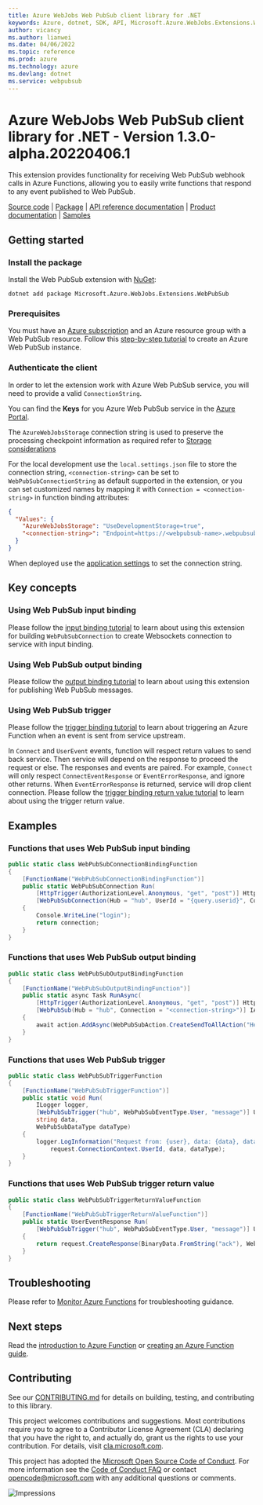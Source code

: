 ```yaml
---
title: Azure WebJobs Web PubSub client library for .NET
keywords: Azure, dotnet, SDK, API, Microsoft.Azure.WebJobs.Extensions.WebPubSub, webpubsub
author: vicancy
ms.author: lianwei
ms.date: 04/06/2022
ms.topic: reference
ms.prod: azure
ms.technology: azure
ms.devlang: dotnet
ms.service: webpubsub
---
```

# Azure WebJobs Web PubSub client library for .NET - Version 1.3.0-alpha.20220406.1 


This extension provides functionality for receiving Web PubSub webhook calls in Azure Functions, allowing you to easily write functions that respond to any event published to Web PubSub.

[Source code](https://github.com/Azure/azure-sdk-for-net/blob/main/sdk/webpubsub/Microsoft.Azure.WebJobs.Extensions.WebPubSub/src) |
[Package](https://www.nuget.org/packages/Microsoft.Azure.WebJobs.Extensions.WebPubSub) |
[API reference documentation](https://azure.github.io/azure-webpubsub/references/functions-bindings) |
[Product documentation](https://aka.ms/awps/doc) |
[Samples](https://github.com/Azure/azure-sdk-for-net/tree/main/sdk/webpubsub/Microsoft.Azure.WebJobs.Extensions.WebPubSub/samples)

## Getting started

### Install the package

Install the Web PubSub extension with [NuGet][nuget]:

```dotnetcli
dotnet add package Microsoft.Azure.WebJobs.Extensions.WebPubSub
```

### Prerequisites

You must have an [Azure subscription](https://azure.microsoft.com/free/dotnet/) and an Azure resource group with a Web PubSub resource. Follow this [step-by-step tutorial](https://docs.microsoft.com/azure/azure-web-pubsub/howto-develop-create-instance) to create an Azure Web PubSub instance.

### Authenticate the client

In order to let the extension work with Azure Web PubSub service, you will need to provide a valid `ConnectionString`. 

You can find the **Keys** for you Azure Web PubSub service in the [Azure Portal](https://portal.azure.com/).

The `AzureWebJobsStorage` connection string is used to preserve the processing checkpoint information as required refer to [Storage considerations](https://docs.microsoft.com/azure/azure-functions/storage-considerations#storage-account-requirements)

For the local development use the `local.settings.json` file to store the connection string, `<connection-string>` can be set to `WebPubSubConnectionString` as default supported in the extension, or you can set customized names by mapping it with `Connection = <connection-string>` in function binding attributes:

```json
{
  "Values": {
    "AzureWebJobsStorage": "UseDevelopmentStorage=true",
    "<connection-string>": "Endpoint=https://<webpubsub-name>.webpubsub.azure.com;AccessKey=<access-key>;Version=1.0;"
  }
}
```
When deployed use the [application settings](https://docs.microsoft.com/azure/azure-functions/functions-how-to-use-azure-function-app-settings) to set the connection string.

## Key concepts

### Using Web PubSub input binding

Please follow the [input binding tutorial](#functions-that-uses-web-pubsub-input-binding) to learn about using this extension for building `WebPubSubConnection` to create Websockets connection to service with input binding.

### Using Web PubSub output binding

Please follow the [output binding tutorial](#functions-that-uses-web-pubsub-output-binding) to learn about using this extension for publishing Web PubSub messages.

### Using Web PubSub trigger

Please follow the [trigger binding tutorial](#functions-that-uses-web-pubsub-trigger) to learn about triggering an Azure Function when an event is sent from service upstream.

In `Connect` and `UserEvent` events, function will respect return values to send back service. Then service will depend on the response to proceed the request or else. The responses and events are paired. For example, `Connect` will only respect `ConnectEventResponse` or `EventErrorResponse`, and ignore other returns. When `EventErrorResponse` is returned, service will drop client connection. Please follow the [trigger binding return value tutorial](#functions-that-uses-web-pubsub-trigger-return-value) to learn about using the trigger return value.

## Examples

### Functions that uses Web PubSub input binding

```C# Snippet:WebPubSubConnectionBindingFunction
public static class WebPubSubConnectionBindingFunction
{
    [FunctionName("WebPubSubConnectionBindingFunction")]
    public static WebPubSubConnection Run(
        [HttpTrigger(AuthorizationLevel.Anonymous, "get", "post")] HttpRequest req,
        [WebPubSubConnection(Hub = "hub", UserId = "{query.userid}", Connection = "<connection-string>")] WebPubSubConnection connection)
    {
        Console.WriteLine("login");
        return connection;
    }
}
```

### Functions that uses Web PubSub output binding

```C# Snippet:WebPubSubOutputBindingFunction
public static class WebPubSubOutputBindingFunction
{
    [FunctionName("WebPubSubOutputBindingFunction")]
    public static async Task RunAsync(
        [HttpTrigger(AuthorizationLevel.Anonymous, "get", "post")] HttpRequest req,
        [WebPubSub(Hub = "hub", Connection = "<connection-string>")] IAsyncCollector<WebPubSubAction> action)
    {
        await action.AddAsync(WebPubSubAction.CreateSendToAllAction("Hello Web PubSub!", WebPubSubDataType.Text));
    }
}
```

### Functions that uses Web PubSub trigger

```C# Snippet:WebPubSubTriggerFunction
public static class WebPubSubTriggerFunction
{
    [FunctionName("WebPubSubTriggerFunction")]
    public static void Run(
        ILogger logger,
        [WebPubSubTrigger("hub", WebPubSubEventType.User, "message")] UserEventRequest request,
        string data,
        WebPubSubDataType dataType)
    {
        logger.LogInformation("Request from: {user}, data: {data}, dataType: {dataType}",
            request.ConnectionContext.UserId, data, dataType);
    }
}
```

### Functions that uses Web PubSub trigger return value

```C# Snippet:WebPubSubTriggerReturnValueFunction
public static class WebPubSubTriggerReturnValueFunction
{
    [FunctionName("WebPubSubTriggerReturnValueFunction")]
    public static UserEventResponse Run(
        [WebPubSubTrigger("hub", WebPubSubEventType.User, "message")] UserEventRequest request)
    {
        return request.CreateResponse(BinaryData.FromString("ack"), WebPubSubDataType.Text);
    }
}
```

## Troubleshooting

Please refer to [Monitor Azure Functions](https://docs.microsoft.com/azure/azure-functions/functions-monitoring) for troubleshooting guidance.

## Next steps

Read the [introduction to Azure Function](https://docs.microsoft.com/azure/azure-functions/functions-overview) or [creating an Azure Function guide](https://docs.microsoft.com/azure/azure-functions/functions-create-first-azure-function).

## Contributing

See our [CONTRIBUTING.md][contrib] for details on building,
testing, and contributing to this library.

This project welcomes contributions and suggestions.  Most contributions require
you to agree to a Contributor License Agreement (CLA) declaring that you have
the right to, and actually do, grant us the rights to use your contribution. For
details, visit [cla.microsoft.com][cla].

This project has adopted the [Microsoft Open Source Code of Conduct][coc].
For more information see the [Code of Conduct FAQ][coc_faq]
or contact [opencode@microsoft.com][coc_contact] with any
additional questions or comments.

![Impressions](https://azure-sdk-impressions.azurewebsites.net/api/impressions/azure-sdk-for-net%2Fsdk%2Fsearch%2FMicrosoft.Azure.WebJobs.Extensions.WebPubSub%2FREADME.png)

<!-- LINKS -->
[source]: https://github.com/Azure/azure-sdk-for-net/tree/main/sdk/search/Microsoft.Azure.WebJobs.Extensions.WebPubSub/src
[package]: https://www.nuget.org/packages/Microsoft.Azure.WebJobs.Extensions.WebPubSub/
[docs]: https://docs.microsoft.com/dotnet/api/Microsoft.Azure.WebJobs.Extensions.WebPubSub
[nuget]: https://www.nuget.org/

[contrib]: https://github.com/Azure/azure-sdk-for-net/tree/main/CONTRIBUTING.md
[cla]: https://cla.microsoft.com
[coc]: https://opensource.microsoft.com/codeofconduct/
[coc_faq]: https://opensource.microsoft.com/codeofconduct/faq/
[coc_contact]: mailto:opencode@microsoft.com

